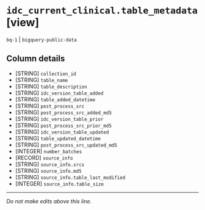 # `idc_current_clinical.table_metadata` [view]
`bq-1` | `bigquery-public-data`

## Column details
* [STRING]    `collection_id`
* [STRING]    `table_name`
* [STRING]    `table_description`
* [STRING]    `idc_version_table_added`
* [STRING]    `table_added_datetime`
* [STRING]    `post_process_src`
* [STRING]    `post_process_src_added_md5`
* [STRING]    `idc_version_table_prior`
* [STRING]    `post_process_src_prior_md5`
* [STRING]    `idc_version_table_updated`
* [STRING]    `table_updated_datetime`
* [STRING]    `post_process_src_updated_md5`
* [INTEGER]   `number_batches`
* [RECORD]    `source_info`
* [STRING]    `source_info.srcs`
* [STRING]    `source_info.md5`
* [STRING]    `source_info.table_last_modified`
* [INTEGER]   `source_info.table_size`

-------------------------------------------------------------------------------
*Do not make edits above this line.*
